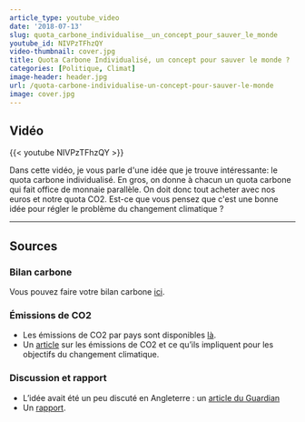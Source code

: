 ```yaml
---
article_type: youtube_video
date: '2018-07-13'
slug: quota_carbone_individualise__un_concept_pour_sauver_le_monde
youtube_id: NIVPzTFhzQY
video-thumbnail: cover.jpg
title: Quota Carbone Individualisé, un concept pour sauver le monde ?
categories: [Politique, Climat]
image-header: header.jpg
url: /quota-carbone-individualise-un-concept-pour-sauver-le-monde
image: cover.jpg
---
```


## Vidéo

{{< youtube NIVPzTFhzQY >}}

Dans cette vidéo, je vous parle d'une idée que je trouve intéressante: le
quota carbone individualisé. En gros, on donne à chacun un quota carbone
qui fait office de monnaie parallèle. On doit donc tout acheter avec nos
euros et notre quota CO2. Est-ce que vous pensez que c'est une bonne idée
pour régler le problème du changement climatique ?


<hr>

## Sources

### Bilan carbone

Vous pouvez faire votre bilan carbone [ici](http://avenirclimatique.org/micmac/index.php#). 

### Émissions de CO2

- Les émissions de CO2 par pays sont disponibles [là](https://donnees.banquemondiale.org/indicateur/EN.ATM.CO2E.PC?year_high_desc=true). 
- Un [article](https://www.carbonbrief.org/what-global-co2-emissions-2016-mean-climate-change) sur les émissions de CO2 et ce qu’ils impliquent pour les objectifs du changement climatique.

### Discussion et rapport

- L’idée avait été un peu discuté en Angleterre : un [article du Guardian](https://www.theguardian.com/sustainable-business/personal-carbon-allowances-budgets) 
- Un [rapport](https://publications.parliament.uk/pa/cm200708/cmselect/cmenvaud/565/565.pdf).
